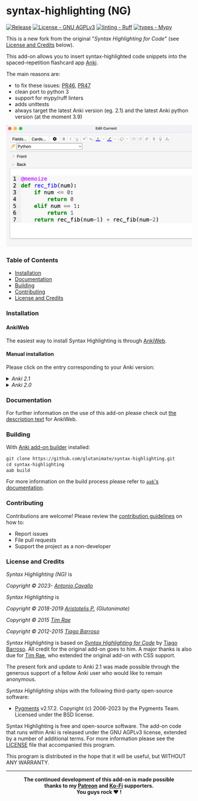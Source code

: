 # syntax-highlighting (NG)

[![Release](https://img.shields.io/github/downloads/cav71/syntax-highlighting-ng/total?logo=github&label=downloads)](https://github.com/cav71/syntax-highlighting-ng/releases)
[![License - GNU AGPLv3](https://img.shields.io/badge/license-%20%20GNU%20AGPLv3%20-green)](https://spdx.org/licenses/AGPL-3.0-only.html)
[![linting - Ruff](https://img.shields.io/endpoint?url=https://raw.githubusercontent.com/astral-sh/ruff/main/assets/badge/v2.json)](https://github.com/astral-sh/ruff)
[![types - Mypy](https://img.shields.io/badge/types-Mypy-blue.svg)](https://github.com/python/mypy)

This is a new fork from the original "*Syntax Highlighting for Code*" (see [License and Credits](#license-and-credits) below).

This add-on allows you to insert syntax-highlighted code snippets into the spaced-repetition flashcard app [Anki](https://apps.ankiweb.net/).

The main reasons are:
* to fix these issues:
  [PR46](https://github.com/glutanimate/syntax-highlighting/issues/46),
  [PR47](https://github.com/glutanimate/syntax-highlighting/issues/47)
* clean port to python 3
* support for mypy/ruff linters
* adds unittests
* always target the latest Anki version (eg. 2.1) and the latest Anki python version (at the moment 3.9)

<p align="center"><img src="screenshots/screenshot_python.png"></p>


### Table of Contents <!-- omit in toc -->

<!-- MarkdownTOC levels="1,2,3" -->

- [Installation](#installation)
- [Documentation](#documentation)
- [Building](#building)
- [Contributing](#contributing)
- [License and Credits](#license-and-credits)

<!-- /MarkdownTOC -->

### Installation

#### AnkiWeb <!-- omit in toc -->

The easiest way to install Syntax Highlighting is through [AnkiWeb](https://ankiweb.net/shared/info/566351439).

#### Manual installation <!-- omit in toc -->

Please click on the entry corresponding to your Anki version:

<details>

<summary><i>Anki 2.1</i></summary>

1. Make sure you have the [latest version](https://apps.ankiweb.net/#download) of Anki 2.1 installed. Earlier releases (e.g. found in various Linux distros) do not support `.ankiaddon` packages.
2. Download the latest `.ankiaddon` package from the [releases tab](https://github.com/glutanimate/syntax-highlighting/releases) (you might need to click on *Assets* below the description to reveal the download links)
3. From Anki's main window, head to *Tools* → *Add-ons*
4. Drag-and-drop the `.ankiaddon` package onto the add-ons list
5. Restart Anki

</details>

<details>

<summary><i>Anki 2.0</i></summary>
**No support for 2.0**
</details>

### Documentation

For further information on the use of this add-on please check out [the description text](docs/description.md) for AnkiWeb.

### Building

With [Anki add-on builder](https://github.com/glutanimate/anki-addon-builder/) installed:

    git clone https://github.com/glutanimate/syntax-highlighting.git
    cd syntax-highlighting
    aab build

For more information on the build process please refer to [`aab`'s documentation](https://github.com/glutanimate/anki-addon-builder/#usage).

### Contributing

Contributions are welcome! Please review the [contribution guidelines](./CONTRIBUTING.md) on how to:

- Report issues
- File pull requests
- Support the project as a non-developer

### License and Credits

*Syntax Highlighting (NG)* is

*Copyright © 2023- [Antonio Cavallo](https://github.com/cav71)*

*Syntax Highlighting* is

*Copyright © 2018-2019 [Aristotelis P.](https://glutanimate.com/) (Glutanimate)*

*Copyright © 2015 [Tim Rae](https://github.com/timrae)*

*Copyright © 2012-2015 [Tiago Barroso](https://github.com/tmbb)*


*Syntax Highlighting* is based on [*Syntax Highlighting for Code*](https://github.com/tmbb/SyntaxHighlight) by [Tiago Barroso](https://github.com/tmbb). All credit for the original add-on goes to him. A major thanks is also due for [Tim Rae](https://github.com/timrae), who extended the original add-on with CSS support.

The present fork and update to Anki 2.1 was made possible through the generous support of a fellow Anki user who would like to remain anonymous.

*Syntax Highlighting* ships with the following third-party open-source software:

- [Pygments](http://pygments.org/) v2.17.2. Copyright (c) 2006-2023 by the Pygments Team. Licensed under the BSD license.

Syntax Highlighting is free and open-source software. The add-on code that runs within Anki is released under the GNU AGPLv3 license, extended by a number of additional terms. For more information please see the [LICENSE](https://github.com/glutanimate/syntax-highlighting/blob/master/LICENSE) file that accompanied this program.

This program is distributed in the hope that it will be useful, but WITHOUT ANY WARRANTY.

----

<b>
<div align="center">The continued development of this add-on is made possible <br>thanks to my <a href="https://www.patreon.com/glutanimate">Patreon</a> and <a href="https://ko-fi.com/X8X0L4YV">Ko-Fi</a> supporters.
<br>You guys rock ❤️ !</div>
</b>

